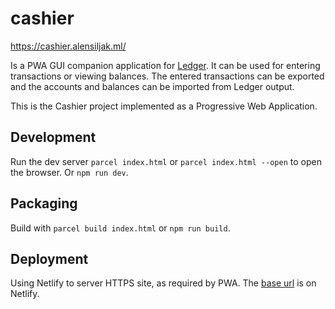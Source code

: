 # cashier

https://cashier.alensiljak.ml/

Is a PWA GUI companion application for [Ledger](https://ledger-cli.org). It can be used for entering transactions or viewing balances. The entered transactions can be exported and the accounts and balances can be imported from Ledger output.

This is the Cashier project implemented as a Progressive Web Application.

## Development 

Run the dev server `parcel index.html` or `parcel index.html --open` to open the browser.
Or `npm run dev`.

## Packaging

Build with `parcel build index.html` or `npm run build`.

## Deployment

Using Netlify to server HTTPS site, as required by PWA.
The [base url](https://cashier-pwa.netlify.com/) is on Netlify.
